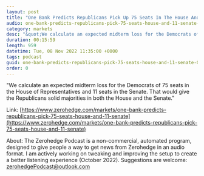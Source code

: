 ```yaml
---
layout: post
title: "One Bank Predicts Republicans Pick Up 75 Seats In The House And 11 In The Senate"
audio: one-bank-predicts-republicans-pick-75-seats-house-and-11-senate-0
category: markets
desc: "&quot;We calculate an expected midterm loss for the Democrats of 75 seats in the House of Representatives and 11 seats in the Senate. That would give the Republicans solid majorities in both the House and the Senate.&quot;"
duration: 00:15:59
length: 959
datetime: Tue, 08 Nov 2022 11:35:00 +0000
tags: podcast
guid: one-bank-predicts-republicans-pick-75-seats-house-and-11-senate-0
order: 0
---
```

&quot;We calculate an expected midterm loss for the Democrats of 75 seats in the House of Representatives and 11 seats in the Senate. That would give the Republicans solid majorities in both the House and the Senate.&quot;

Link: [https://www.zerohedge.com/markets/one-bank-predicts-republicans-pick-75-seats-house-and-11-senate](https://www.zerohedge.com/markets/one-bank-predicts-republicans-pick-75-seats-house-and-11-senate)

About: The Zerohedge Podcast is a non-commercial, automated program, designed to give people a way to get news from Zerohedge in an audio format.  I am actively working on tweaking and improving the setup to create a better listening experience (October 2022).  Suggestions are welcome: [zerohedgePodcast@outlook.com](mailto:zerohedgePodcast@outlook.com)